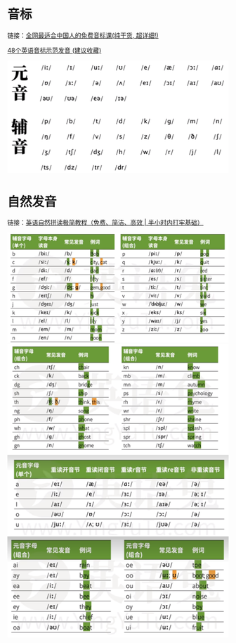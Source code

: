 # 音标
链接：[全网最适合中国人的免费音标课(纯干货, 超详细!)](https://www.bilibili.com/video/BV1iV411z7Nj/?spm_id_from=333.999.0.0&vd_source=df4393fbbe7fe2f0bf9b098879d5483c)

[48个英语音标示范发音 (建议收藏)](https://www.bilibili.com/video/BV1vi4y1C73C/?spm_id_from=333.999.0.0&vd_source=df4393fbbe7fe2f0bf9b098879d5483c)

![](../images/音标.png)

# 自然发音
链接：[英语自然拼读极简教程（免费、简洁、高效 | 半小时内打牢基础）](https://www.bilibili.com/video/BV14841117gz/?spm_id_from=333.999.0.0&vd_source=df4393fbbe7fe2f0bf9b098879d5483c)

![](../images/自然拼读-单个辅音字母.png)
![](../images/自然拼读-辅音字母组合.png)
![](../images/自然拼读-单个元音字母.png)
![](../images/自然拼读-元音字母组合.png)